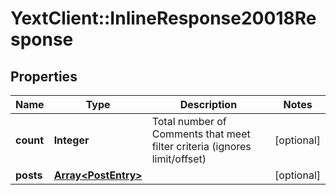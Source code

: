 # YextClient::InlineResponse20018Response

## Properties
Name | Type | Description | Notes
------------ | ------------- | ------------- | -------------
**count** | **Integer** | Total number of Comments that meet filter criteria (ignores limit/offset) | [optional] 
**posts** | [**Array&lt;PostEntry&gt;**](PostEntry.md) |  | [optional] 



